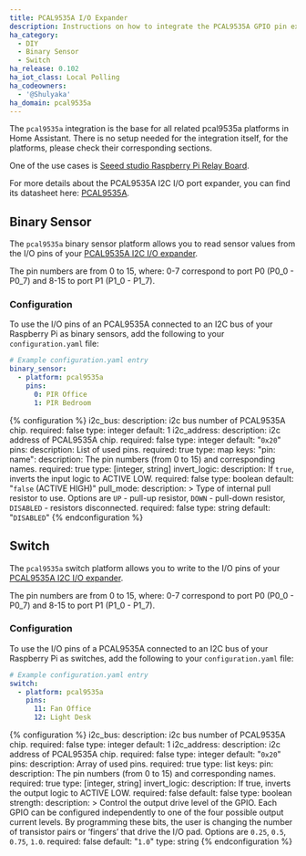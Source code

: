 ```yaml
---
title: PCAL9535A I/O Expander
description: Instructions on how to integrate the PCAL9535A GPIO pin expander with I2C interface into Home Assistant.
ha_category:
  - DIY
  - Binary Sensor
  - Switch
ha_release: 0.102
ha_iot_class: Local Polling
ha_codeowners:
  - '@Shulyaka'
ha_domain: pcal9535a
---
```


The `pcal9535a` integration is the base for all related pcal9535a platforms in Home Assistant. There is no setup needed for the integration itself, for the platforms, please check their corresponding sections.

One of the use cases is [Seeed studio Raspberry Pi Relay Board](http://wiki.seeedstudio.com/Raspberry_Pi_Relay_Board_v1.0/).

For more details about the PCAL9535A I2C I/O port expander, you can find its datasheet here: [PCAL9535A](https://www.nxp.com/docs/en/data-sheet/PCAL9535A.pdf).

## Binary Sensor

The `pcal9535a` binary sensor platform allows you to read sensor values from the I/O pins of your [PCAL9535A I2C I/O expander](https://www.nxp.com/products/interfaces/ic-spi-serial-interface-devices/ic-general-purpose-i-o/low-voltage-16-bit-ic-bus-i-o-port-with-interrupt-and-agile-i-o:PCAL9535A).

The pin numbers are from 0 to 15, where: 0-7 correspond to port P0 (P0_0 - P0_7) and 8-15 to port P1 (P1_0 - P1_7).

### Configuration

To use the I/O pins of an PCAL9535A connected to an I2C bus of your Raspberry Pi as binary sensors, add the following to your `configuration.yaml` file:

```yaml
# Example configuration.yaml entry
binary_sensor:
  - platform: pcal9535a
    pins:
      0: PIR Office
      1: PIR Bedroom
```

{% configuration %}
i2c_bus:
  description: i2c bus number of PCAL9535A chip.
  required: false
  type: integer
  default: 1
i2c_address:
  description: i2c address of PCAL9535A chip.
  required: false
  type: integer
  default: "`0x20`"
pins:
  description: List of used pins.
  required: true
  type: map
  keys:
    "pin: name":
      description: The pin numbers (from 0 to 15) and corresponding names.
      required: true
      type: [integer, string]
invert_logic:
  description: If `true`, inverts the input logic to ACTIVE LOW.
  required: false
  type: boolean
  default: "`false` (ACTIVE HIGH)"
pull_mode:
  description: >
    Type of internal pull resistor to use.
    Options are `UP` - pull-up resistor, `DOWN` - pull-down resistor, `DISABLED` - resistors disconnected.
  required: false
  type: string
  default: "`DISABLED`"
{% endconfiguration %}

## Switch

The `pcal9535a` switch platform allows you to write to the I/O pins of your [PCAL9535A I2C I/O expander](https://www.nxp.com/products/interfaces/ic-spi-serial-interface-devices/ic-general-purpose-i-o/low-voltage-16-bit-ic-bus-i-o-port-with-interrupt-and-agile-i-o:PCAL9535A).

The pin numbers are from 0 to 15, where: 0-7 correspond to port P0 (P0_0 - P0_7) and 8-15 to port P1 (P1_0 - P1_7).

### Configuration

To use the I/O pins of a PCAL9535A connected to an I2C bus of your Raspberry Pi as switches, add the following to your `configuration.yaml` file:

```yaml
# Example configuration.yaml entry
switch:
  - platform: pcal9535a
    pins:
      11: Fan Office
      12: Light Desk
```

{% configuration %}
i2c_bus:
  description: i2c bus number of PCAL9535A chip.
  required: false
  type: integer
  default: 1
i2c_address:
  description: i2c address of PCAL9535A chip.
  required: false
  type: integer
  default: "`0x20`"
pins:
  description: Array of used pins.
  required: true
  type: list
  keys:
    pin:
      description: The pin numbers (from 0 to 15) and corresponding names.
      required: true
      type: [integer, string]
invert_logic:
  description: If true, inverts the output logic to ACTIVE LOW.
  required: false
  default: false
  type: boolean
strength:
  description: >
    Control the output drive level of the GPIO. Each GPIO can be configured independently to one of the four possible output current levels. By programming these bits, the user is changing the number of transistor pairs or ‘fingers’ that drive the I/O pad.
    Options are `0.25`, `0.5`, `0.75`, `1.0`.
  required: false
  default: "`1.0`"
  type: string
{% endconfiguration %}
